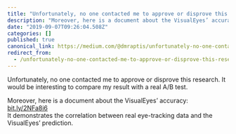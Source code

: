 ```yaml
---
title: "Unfortunately, no one contacted me to approve or disprove this research."
description: "Moreover, here is a document about the VisualEyes’ accuracy: bit.ly/2NFa8i6\nIt demonstrates the correlation between real eye-tracking data…"
date: "2019-09-07T09:26:04.508Z"
categories: []
published: true
canonical_link: https://medium.com/@dmraptis/unfortunately-no-one-contacted-me-to-approve-or-disprove-this-research-249969982257
redirect_from:
  - /unfortunately-no-one-contacted-me-to-approve-or-disprove-this-research-249969982257
---
```


Unfortunately, no one contacted me to approve or disprove this research. It would be interesting to compare my result with a real A/B test.

Moreover, here is a document about the VisualEyes’ accuracy: [bit.ly/2NFa8i6](https://t.co/LJylWm8yat?amp=1 "http://bit.ly/2NFa8i6")  
It demonstrates the correlation between real eye-tracking data and the VisualEyes’ prediction.
